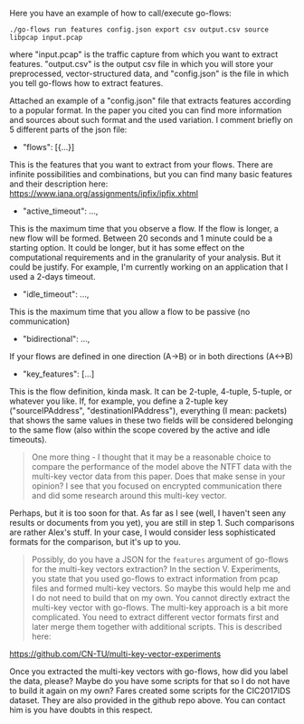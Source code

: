 Here you have an example of how to call/execute go-flows:

`./go-flows run features config.json export csv output.csv source libpcap input.pcap`

where "input.pcap" is the traffic capture from which you want to extract features. "output.csv" is the output csv file in which you will store your preprocessed, vector-structured data, and "config.json" is the file in which you tell go-flows how to extract features.

Attached an example of a "config.json" file that extracts features according to a popular format. In the paper you cited you can find more information and sources about such format and the used variation. I comment briefly on 5 different parts of the json file:

- "flows": [{...}]
  
This is the features that you want to extract from your flows. There are infinite possibilities and combinations, but you can find many basic features and their description here: https://www.iana.org/assignments/ipfix/ipfix.xhtml

- "active_timeout": ...,

This is the maximum time that you observe a flow. If the flow is longer, a new flow will be formed. Between 20 seconds and 1 minute could be a starting option. It could be longer, but it has some effect on the computational requirements and in the granularity of your analysis. But it could be justify. For example, I'm currently working on an application that I used a 2-days timeout.

- "idle_timeout": ...,

This is the maximum time that you allow a flow to be passive (no communication)

- "bidirectional": ...,

If your flows are defined in one direction (A->B) or in both directions (A<->B)

- "key_features": [...]

This is the flow definition, kinda mask. It can be 2-tuple, 4-tuple, 5-tuple, or whatever you like. If, for example, you define a 2-tuple key ("sourceIPAddress", "destinationIPAddress"), everything (I mean: packets) that shows the same values in these two fields will be considered belonging to the same flow (also within the scope covered by the active and idle timeouts).


> One more thing - I thought that it may be a reasonable choice to compare the performance of the model above the NTFT data with the multi-key vector data from this paper. Does that make sense in your opinion? I see that you focused on encrypted communication there and did some research around this multi-key vector.

Perhaps, but it is too soon for that. As far as I see (well, I haven't seen any results or documents from you yet), you are still in step 1. Such comparisons are rather Alex's stuff. In your case, I would consider less sophisticated formats for the comparison, but it's up to you.

> Possibly, do you have a JSON for the `features` argument of go-flows for the multi-key vectors extraction? In the section V. Experiments, you state that you used go-flows to extract information from pcap files and formed multi-key vectors. So maybe this would help me and I do not need to build that on my own.
You cannot directly extract the multi-key vector with go-flows. The multi-key approach is a bit more complicated. You need to extract different vector formats first and later merge them together with additional scripts. This is described here:

https://github.com/CN-TU/multi-key-vector-experiments

Once you extracted the multi-key vectors with go-flows, how did you label the data, please? Maybe do you have some scripts for that so I do not have to build it again on my own?
Fares created some scripts for the CIC2017IDS dataset. They are also provided in the github repo above. You can contact him is you have doubts in this respect.